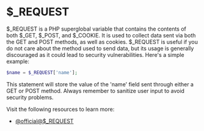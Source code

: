 # $_REQUEST

$_REQUEST is a PHP superglobal variable that contains the contents of both $_GET, $_POST, and $_COOKIE. It is used to collect data sent via both the GET and POST methods, as well as cookies. $_REQUEST is useful if you do not care about the method used to send data, but its usage is generally discouraged as it could lead to security vulnerabilities. Here's a simple example:

```php
$name = $_REQUEST['name'];
```

This statement will store the value of the 'name' field sent through either a GET or POST method. Always remember to sanitize user input to avoid security problems.

Visit the following resources to learn more:

- [@official@$_REQUEST](https://www.php.net/manual/en/reserved.variables.request.php)
